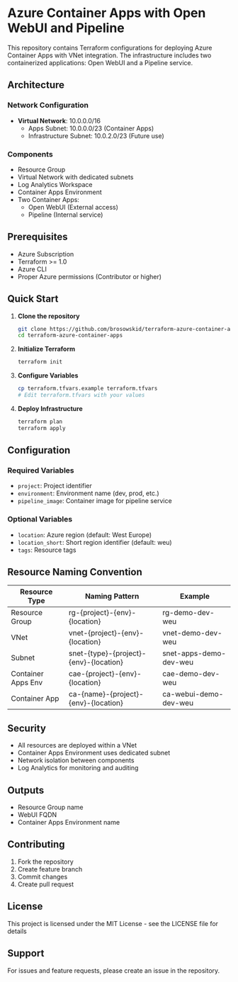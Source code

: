 # Azure Container Apps with Open WebUI and Pipeline

This repository contains Terraform configurations for deploying Azure Container Apps with VNet integration. The infrastructure includes two containerized applications: Open WebUI and a Pipeline service.

## Architecture

### Network Configuration
- **Virtual Network**: 10.0.0.0/16
  - Apps Subnet: 10.0.0.0/23 (Container Apps)
  - Infrastructure Subnet: 10.0.2.0/23 (Future use)

### Components
- Resource Group
- Virtual Network with dedicated subnets
- Log Analytics Workspace
- Container Apps Environment
- Two Container Apps:
  - Open WebUI (External access)
  - Pipeline (Internal service)

## Prerequisites

- Azure Subscription
- Terraform >= 1.0
- Azure CLI
- Proper Azure permissions (Contributor or higher)

## Quick Start

1. **Clone the repository**
   ```bash
   git clone https://github.com/brosowskid/terraform-azure-container-apps.git
   cd terraform-azure-container-apps
   ```

2. **Initialize Terraform**
   ```bash
   terraform init
   ```

3. **Configure Variables**
   ```bash
   cp terraform.tfvars.example terraform.tfvars
   # Edit terraform.tfvars with your values
   ```

4. **Deploy Infrastructure**
   ```bash
   terraform plan
   terraform apply
   ```

## Configuration

### Required Variables
- `project`: Project identifier
- `environment`: Environment name (dev, prod, etc.)
- `pipeline_image`: Container image for pipeline service

### Optional Variables
- `location`: Azure region (default: West Europe)
- `location_short`: Short region identifier (default: weu)
- `tags`: Resource tags

## Resource Naming Convention

| Resource Type | Naming Pattern | Example |
|--------------|----------------|----------|
| Resource Group | rg-{project}-{env}-{location} | rg-demo-dev-weu |
| VNet | vnet-{project}-{env}-{location} | vnet-demo-dev-weu |
| Subnet | snet-{type}-{project}-{env}-{location} | snet-apps-demo-dev-weu |
| Container Apps Env | cae-{project}-{env}-{location} | cae-demo-dev-weu |
| Container App | ca-{name}-{project}-{env}-{location} | ca-webui-demo-dev-weu |

## Security

- All resources are deployed within a VNet
- Container Apps Environment uses dedicated subnet
- Network isolation between components
- Log Analytics for monitoring and auditing

## Outputs

- Resource Group name
- WebUI FQDN
- Container Apps Environment name

## Contributing

1. Fork the repository
2. Create feature branch
3. Commit changes
4. Create pull request

## License

This project is licensed under the MIT License - see the LICENSE file for details

## Support

For issues and feature requests, please create an issue in the repository.